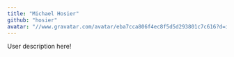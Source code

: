 ```yaml
---
title: "Michael Hosier"
github: "hosier"
avatar: "//www.gravatar.com/avatar/eba7cca806f4ec8f5d5d293801c7c616?d=identicon"
---
```


User description here!
